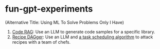 # fun-gpt-experiments
(Alternative Title: Using ML To Solve Problems Only I Have)

1. [Code RAG](code_rag/README.md): Use an LLM to generate code samples for a specific library.
2. [Recipe DAGger](recipe_DAGger/README.md): Use an LLM and [a task scheduling algorithm](https://en.wikipedia.org/wiki/Coffman%E2%80%93Graham_algorithm) to attack recipes with a team of chefs.  